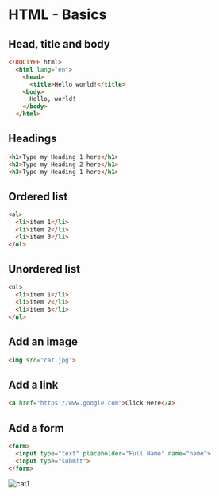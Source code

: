 # HTML - Basics

## Head, title and body

```html
<!DOCTYPE html>
  <html lang="en">
    <head>
      <title>Hello world!</title>
    <body>
      Hello, world!
    </body>
  </html>
```

## Headings

```html
<h1>Type my Heading 1 here</h1>
<h2>Type my Heading 2 here</h1>
<h3>Type my Heading 1 here</h1>
```

## Ordered list

```html
<ol>
  <li>item 1</li>
  <li>item 2</li>
  <li>item 3</li>
</ol>
```

## Unordered list

```html
<ul>
  <li>item 1</li>
  <li>item 2</li>
  <li>item 3</li>
</ul>
```

## Add an image

```html
<img src="cat.jpg">
```

## Add a link

```html
<a href="https://www.google.com">Click Here</a>
```

## Add a form

```html
<form>
  <input type="text" placeholder="Full Name" name="name">
  <input type="submit">
</form>
```




![cat1](https://pinklillies.github.io/images/cat1.jfif)

